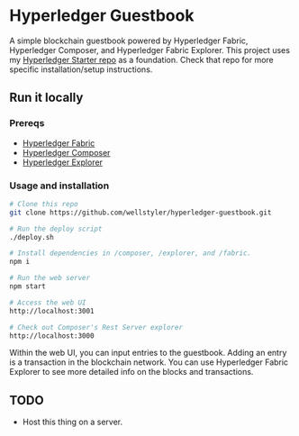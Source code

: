 # Hyperledger Guestbook

A simple blockchain guestbook powered by Hyperledger Fabric, Hyperledger Composer, and Hyperledger Fabric Explorer. This project uses my [Hyperledger Starter repo](https://github.com/wellstyler/hyperledger-starter) as a foundation. Check that repo for more specific installation/setup instructions.

## Run it locally

### Prereqs
* [Hyperledger Fabric](http://hyperledger-fabric.readthedocs.io/en/release-1.1/prereqs.html)
* [Hyperledger Composer](https://hyperledger.github.io/composer/latest/installing/development-tools.html)
* [Hyperledger Explorer](https://github.com/wellstyler/hyperledger-starter#deploy-exporer)

### Usage and installation

```bash
# Clone this repo
git clone https://github.com/wellstyler/hyperledger-guestbook.git

# Run the deploy script
./deploy.sh

# Install dependencies in /composer, /explorer, and /fabric.
npm i

# Run the web server
npm start

# Access the web UI
http://localhost:3001

# Check out Composer's Rest Server explorer
http://localhost:3000
```

Within the web UI, you can input entries to the guestbook. Adding an entry is a transaction in the blockchain network. You can use Hyperledger Fabric Explorer to see more detailed info on the blocks and transactions.

## TODO

* Host this thing on a server.
